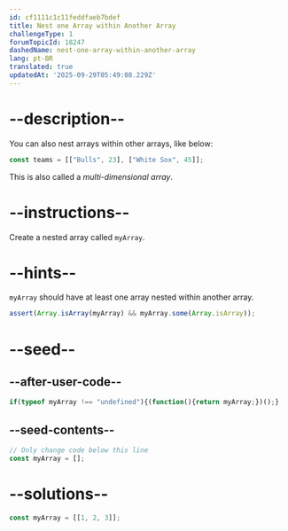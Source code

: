 ```yaml
---
id: cf1111c1c11feddfaeb7bdef
title: Nest one Array within Another Array
challengeType: 1
forumTopicId: 18247
dashedName: nest-one-array-within-another-array
lang: pt-BR
translated: true
updatedAt: '2025-09-29T05:49:08.229Z'
---
```


# --description--

You can also nest arrays within other arrays, like below:

```js
const teams = [["Bulls", 23], ["White Sox", 45]];
```

This is also called a <dfn>multi-dimensional array</dfn>.

# --instructions--

Create a nested array called `myArray`.

# --hints--

`myArray` should have at least one array nested within another array.

```js
assert(Array.isArray(myArray) && myArray.some(Array.isArray));
```

# --seed--

## --after-user-code--

```js
if(typeof myArray !== "undefined"){(function(){return myArray;})();}
```

## --seed-contents--

```js
// Only change code below this line
const myArray = [];
```

# --solutions--

```js
const myArray = [[1, 2, 3]];
```
